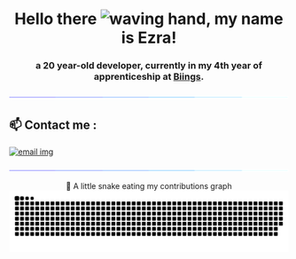 <h1 align="center">Hello there <img width="35" src="https://media.giphy.com/media/hvRJCLFzcasrR4ia7z/giphy.gif" alt="waving hand">, my name is Ezra!</h1>
<h3 align="center">a 20 year-old developer, currently in my 4th year of apprenticeship at <a target="_blank" href="https://biings.com/">Biings</a>.</h3>

<a href="https://www.youtube.com/watch?v=dQw4w9WgXcQ"><img src="movingLine.gif"></a>

## 📫 Contact me : 
  <a href="mailto:ezra.mosimann@biings.com" target="_blank"><img align="center"
         src="https://img.shields.io/badge/gmail-EA4335.svg?style=for-the-badge&logo=gmail&logoColor=white"
         alt="email img" height="30"/></a>

<a href="https://www.youtube.com/watch?v=dQw4w9WgXcQ"><img src="movingLine.gif"></a>

<!-- 
## 🚀 Here you can find some of my statistics 

![Ezra's github stats](https://github-readme-stats.vercel.app/api?username=ezramosimann&show_icons=true&theme=tokyonight) 
<img src="https://github-readme-streak-stats.herokuapp.com/?user=ezramosimann&theme=tokyonight" alt="mystreak"/> 

![Ezra's Top Languages](https://github-readme-stats.vercel.app/api/top-langs/?username=ezramosimann&theme=nightowl&layout=compact) 
<a href="https://www.youtube.com/watch?v=dQw4w9WgXcQ"><img src="movingLine.gif"></a>
-->

<div align="center">
  🐍 A little snake eating my contributions graph 
  <a href="#">
    <picture>
    <source media="(prefers-color-scheme: dark)" srcset="https://raw.githubusercontent.com/platane/platane/output/github-contribution-grid-snake-dark.svg">
    <source media="(prefers-color-scheme: light)" srcset="https://raw.githubusercontent.com/platane/platane/output/github-contribution-grid-snake.svg">
    <img alt="github contribution grid snake animation" src="https://raw.githubusercontent.com/platane/platane/output/github-contribution-grid-snake.svg">
    </picture>
  </a>
</div>
